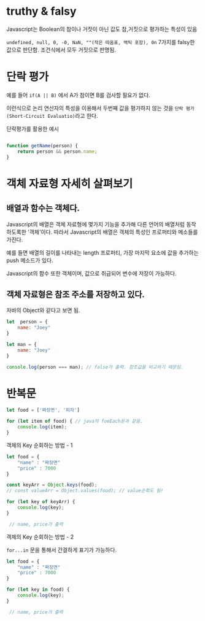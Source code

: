 # truthy & falsy
Javascript는 Boolean의 참이나 거짓이 아닌 값도 참,거짓으로 평가하는 특성이 있음

`undefined, null, 0, -0, NaN, ""(작은 따옴표, 백틱 포함), 0n` 7가지를 falsy한 값으로 판단함. 조건식에서 모두 거짓으로 판명됨.

# 단락 평가
예를 들어 `if(A || B)` 에서 A가 참이면 B를 검사할 필요가 없다. 

이런식으로 논리 연산자의 특성을 이용해서 두번째 값을 평가하지 않는 것을 `단락 평가(Short-Circuit Evaluatio)`라고 한다.

단락평가를 활용한 예시
```javascript

function getName(person) {
    return person && person.name;
}
```

# 객체 자료형 자세히 살펴보기

## 배열과 함수는 객체다.

Javascript의 배열은 객체 자료형에 몇가지 기능을 추가해 다른 언어의 배열처럼 동작하도록한 '객체'이다. 따라서 Javascript의 배열은 객체의 특성인 프로퍼티와 메소들를 가진다.

예를 들면 배열의 길이를 나타내는 length 프로퍼티, 가장 마지막 요소에 값을 추가하는 push 메소드가 있다.

Javascript의 함수 또한 객체이며, 값으로 취급되어 변수에 저장이 가능하다.

## 객체 자료형은 참조 주소를 저장하고 있다.
자바의 Object와 같다고 보면 됨.

```javascript
let  person = {
    name: "Joey"
}

let man = {
    name: "Joey"
}

console.log(person === man); // false가 출력. 참조값을 비교하기 때문임.
```

# 반복문

```javascript
let food = ['짜장면', '피자']

for (let item of food) { // java의 foeEach문과 같음.
    console.log(item);
}

```

객체의 Key 순회하는 방법 - 1

```javascript
let food = {
    "name" : "짜장면"
    "price" : 7000
}

const keyArr = Object.keys(food);
// const valueArr = Object.values(food); // value순회도 됨!

for (let key of keyArr) {
    console.log(key);
}

 // name, price가 출력

```

객체의 Key 순회하는 방법 - 2

`for...in` 문을 통해서 간결하게 표기가 가능하다.

```javascript
let food = {
    "name" : "짜장면"
    "price" : 7000
}

for (let key in food) {
    console.log(key);
}

 // name, price가 출력

```



